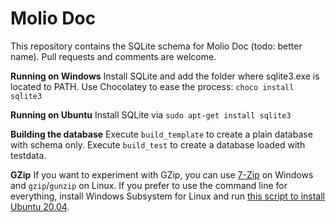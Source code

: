 # Molio Doc
This repository contains the SQLite schema for Molio Doc (todo: better name). Pull requests and comments are welcome.

**Running on Windows**
Install SQLite and add the folder where sqlite3.exe is located to PATH. Use Chocolatey to ease the process: `choco install sqlite3`

**Running on Ubuntu**
Install SQLite via `sudo apt-get install sqlite3`

**Building the database**
Execute `build_template` to create a plain database with schema only.
Execute `build_test` to create a database loaded with testdata.

**GZip**
If you want to experiment with GZip, you can use [7-Zip](https://www.7-zip.org/) on Windows and `gzip`/`gunzip` on Linux. If you prefer to use the command line for everything, install Windows Subsystem for Linux and run [this script to install Ubuntu 20.04](https://ja.nsommer.dk/articles/install-custom-wsl-distribution.html).